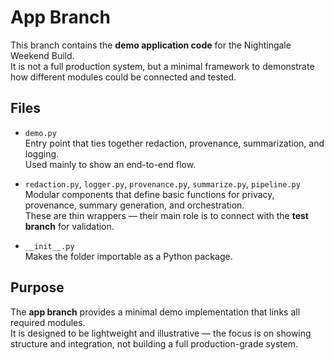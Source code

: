 # App Branch

This branch contains the **demo application code** for the Nightingale Weekend Build.  
It is not a full production system, but a minimal framework to demonstrate how different modules could be connected and tested.

## Files

- `demo.py`  
  Entry point that ties together redaction, provenance, summarization, and logging.  
  Used mainly to show an end-to-end flow.

- `redaction.py`, `logger.py`, `provenance.py`, `summarize.py`, `pipeline.py`  
  Modular components that define basic functions for privacy, provenance, summary generation, and orchestration.  
  These are thin wrappers — their main role is to connect with the **test branch** for validation.

- `__init__.py`  
  Makes the folder importable as a Python package.

## Purpose

The **app branch** provides a minimal demo implementation that links all required modules.  
It is designed to be lightweight and illustrative — the focus is on showing structure and integration, not building a full production-grade system.
